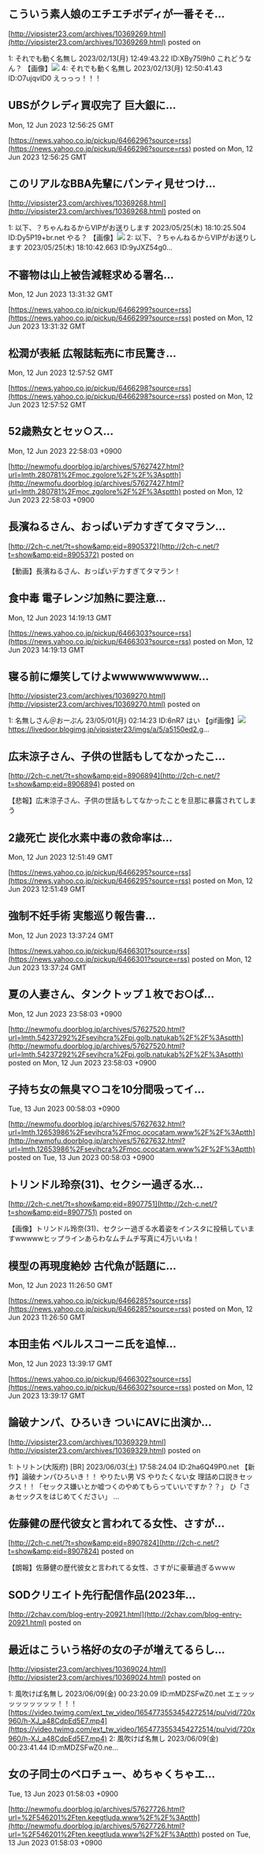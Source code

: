 

## こういう素人娘のエチエチボディが一番そそ...
  

[http://vipsister23.com/archives/10369269.html](http://vipsister23.com/archives/10369269.html)
posted on 

<!--more-->

1: それでも動く名無し 2023/02/13(月) 12:49:43.22 ID:XBy75l9h0 これどうなん？ 【画像】![](https://livedoor.blogimg.jp/vipsister23/imgs/1/b/1b9da7c0.jpg) 4: それでも動く名無し 2023/02/13(月) 12:50:41.43 ID:O7ujqvID0 えっっっ！！！

## UBSがクレディ買収完了 巨大銀に...
  Mon, 12 Jun 2023 12:56:25 GMT

[https://news.yahoo.co.jp/pickup/6466296?source=rss](https://news.yahoo.co.jp/pickup/6466296?source=rss)
posted on Mon, 12 Jun 2023 12:56:25 GMT

<!--more-->



## このリアルなBBA先輩にパンティ見せつけ...
  

[http://vipsister23.com/archives/10369268.html](http://vipsister23.com/archives/10369268.html)
posted on 

<!--more-->

1: 以下、？ちゃんねるからVIPがお送りします 2023/05/25(木) 18:10:25.504 ID:Dy5P19+br.net やる？ 【画像】![](https://livedoor.blogimg.jp/vipsister23/imgs/8/4/844e3fd4.jpg) 2: 以下、？ちゃんねるからVIPがお送りします 2023/05/25(木) 18:10:42.663 ID:9yJXZ54g0...

## 不審物は山上被告減軽求める署名...
  Mon, 12 Jun 2023 13:31:32 GMT

[https://news.yahoo.co.jp/pickup/6466299?source=rss](https://news.yahoo.co.jp/pickup/6466299?source=rss)
posted on Mon, 12 Jun 2023 13:31:32 GMT

<!--more-->



## 松潤が表紙 広報誌転売に市民驚き...
  Mon, 12 Jun 2023 12:57:52 GMT

[https://news.yahoo.co.jp/pickup/6466298?source=rss](https://news.yahoo.co.jp/pickup/6466298?source=rss)
posted on Mon, 12 Jun 2023 12:57:52 GMT

<!--more-->



##  52歳熟女とセッ○ス...
  Mon, 12 Jun 2023 22:58:03 +0900

[http://newmofu.doorblog.jp/archives/57627427.html?url=lmth.280781%2Fmoc.zgolore%2F%2F%3Asptth](http://newmofu.doorblog.jp/archives/57627427.html?url=lmth.280781%2Fmoc.zgolore%2F%2F%3Asptth)
posted on Mon, 12 Jun 2023 22:58:03 +0900

<!--more-->



## 長濱ねるさん、おっぱいデカすぎてタマラン...
  

[http://2ch-c.net/?t=show&amp;eid=8905372](http://2ch-c.net/?t=show&amp;eid=8905372)
posted on 

<!--more-->

【動画】長濱ねるさん、おっぱいデカすぎてタマラン！

## 食中毒 電子レンジ加熱に要注意...
  Mon, 12 Jun 2023 14:19:13 GMT

[https://news.yahoo.co.jp/pickup/6466303?source=rss](https://news.yahoo.co.jp/pickup/6466303?source=rss)
posted on Mon, 12 Jun 2023 14:19:13 GMT

<!--more-->



## 寝る前に爆笑してけよwwwwwwwwww...
  

[http://vipsister23.com/archives/10369270.html](http://vipsister23.com/archives/10369270.html)
posted on 

<!--more-->

1: 名無しさん＠おーぷん 23/05/01(月) 02:14:23 ID:6nR7 はい 【gif画像】![](https://livedoor.blogimg.jp/vipsister23/imgs/1/3/13f759ce.gifhttps://livedoor.blogimg.jp/vipsister23/imgs/4/6/466aef81.gif)https://livedoor.blogimg.jp/vipsister23/imgs/a/5/a5150ed2.g...

## 広末涼子さん、子供の世話もしてなかったこ...
  

[http://2ch-c.net/?t=show&amp;eid=8906894](http://2ch-c.net/?t=show&amp;eid=8906894)
posted on 

<!--more-->

【悲報】広末涼子さん、子供の世話もしてなかったことを旦那に暴露されてしまう

## 2歳死亡 炭化水素中毒の救命率は...
  Mon, 12 Jun 2023 12:51:49 GMT

[https://news.yahoo.co.jp/pickup/6466295?source=rss](https://news.yahoo.co.jp/pickup/6466295?source=rss)
posted on Mon, 12 Jun 2023 12:51:49 GMT

<!--more-->



## 強制不妊手術 実態巡り報告書...
  Mon, 12 Jun 2023 13:37:24 GMT

[https://news.yahoo.co.jp/pickup/6466301?source=rss](https://news.yahoo.co.jp/pickup/6466301?source=rss)
posted on Mon, 12 Jun 2023 13:37:24 GMT

<!--more-->



##  夏の人妻さん、タンクトップ１枚でお○ぱ...
  Mon, 12 Jun 2023 23:58:03 +0900

[http://newmofu.doorblog.jp/archives/57627520.html?url=lmth.54237292%2Fsevihcra%2Fpj.golb.natukab%2F%2F%3Asptth](http://newmofu.doorblog.jp/archives/57627520.html?url=lmth.54237292%2Fsevihcra%2Fpj.golb.natukab%2F%2F%3Asptth)
posted on Mon, 12 Jun 2023 23:58:03 +0900

<!--more-->



##  子持ち女の無臭マ○コを10分間吸ってイ...
  Tue, 13 Jun 2023 00:58:03 +0900

[http://newmofu.doorblog.jp/archives/57627632.html?url=lmth.12653986%2Fsevihcra%2Fmoc.ococatam.www%2F%2F%3Aptth](http://newmofu.doorblog.jp/archives/57627632.html?url=lmth.12653986%2Fsevihcra%2Fmoc.ococatam.www%2F%2F%3Aptth)
posted on Tue, 13 Jun 2023 00:58:03 +0900

<!--more-->



## トリンドル玲奈(31)、セクシー過ぎる水...
  

[http://2ch-c.net/?t=show&amp;eid=8907751](http://2ch-c.net/?t=show&amp;eid=8907751)
posted on 

<!--more-->

【画像】トリンドル玲奈(31)、セクシー過ぎる水着姿をインスタに投稿していますwwwwwヒップラインあらわなムチムチ写真に4万いいね！

## 模型の再現度絶妙 古代魚が話題に...
  Mon, 12 Jun 2023 11:26:50 GMT

[https://news.yahoo.co.jp/pickup/6466285?source=rss](https://news.yahoo.co.jp/pickup/6466285?source=rss)
posted on Mon, 12 Jun 2023 11:26:50 GMT

<!--more-->



## 本田圭佑 ベルルスコーニ氏を追悼...
  Mon, 12 Jun 2023 13:39:17 GMT

[https://news.yahoo.co.jp/pickup/6466302?source=rss](https://news.yahoo.co.jp/pickup/6466302?source=rss)
posted on Mon, 12 Jun 2023 13:39:17 GMT

<!--more-->



## 論破ナンパ、ひろいき ついにAVに出演か...
  

[http://vipsister23.com/archives/10369329.html](http://vipsister23.com/archives/10369329.html)
posted on 

<!--more-->

1: トリトン(大阪府) [BR] 2023/06/03(土) 17:58:24.04 ID:2ha6Q49P0.net 【新作】論破ナンパひろいき！！ やりたい男 VS やりたくない女 理詰め口説きセックス！！「セックス嫌いとか嘘つくのやめてもらっていいですか？？」 ひ「さぁセックスをはじめてください」 ...

## 佐藤健の歴代彼女と言われてる女性、さすが...
  

[http://2ch-c.net/?t=show&amp;eid=8907824](http://2ch-c.net/?t=show&amp;eid=8907824)
posted on 

<!--more-->

【朗報】佐藤健の歴代彼女と言われてる女性、さすがに豪華過ぎるｗｗｗ

## SODクリエイト先行配信作品(2023年...
  

[http://2chav.com/blog-entry-20921.html](http://2chav.com/blog-entry-20921.html)
posted on 

<!--more-->



## 最近はこういう格好の女の子が増えてるらし...
  

[http://vipsister23.com/archives/10369024.html](http://vipsister23.com/archives/10369024.html)
posted on 

<!--more-->

1: 風吹けば名無し 2023/06/09(金) 00:23:20.09 ID:mMDZSFwZ0.net エェッッッッッッッッッ！！！ [https://video.twimg.com/ext_tw_video/1654773553454272514/pu/vid/720x960/h-XJ_a48CdpEd5E7.mp4](https://video.twimg.com/ext_tw_video/1654773553454272514/pu/vid/720x960/h-XJ_a48CdpEd5E7.mp4) 2: 風吹けば名無し 2023/06/09(金) 00:23:41.44 ID:mMDZSFwZ0.ne...

##  女の子同士のベロチュー、めちゃくちゃエ...
  Tue, 13 Jun 2023 01:58:03 +0900

[http://newmofu.doorblog.jp/archives/57627726.html?url=%2F546201%2Ften.keegtluda.www%2F%2F%3Aptth](http://newmofu.doorblog.jp/archives/57627726.html?url=%2F546201%2Ften.keegtluda.www%2F%2F%3Aptth)
posted on Tue, 13 Jun 2023 01:58:03 +0900

<!--more-->


